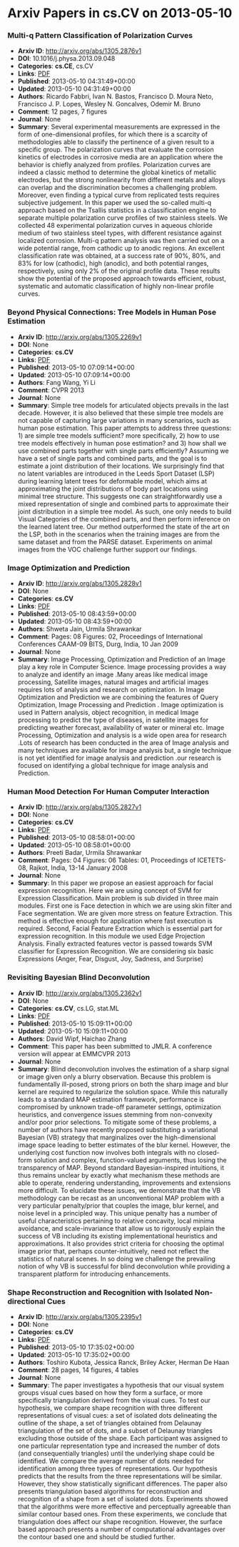 # Arxiv Papers in cs.CV on 2013-05-10
### Multi-q Pattern Classification of Polarization Curves
- **Arxiv ID**: http://arxiv.org/abs/1305.2876v1
- **DOI**: 10.1016/j.physa.2013.09.048
- **Categories**: **cs.CE**, cs.CV
- **Links**: [PDF](http://arxiv.org/pdf/1305.2876v1)
- **Published**: 2013-05-10 04:31:49+00:00
- **Updated**: 2013-05-10 04:31:49+00:00
- **Authors**: Ricardo Fabbri, Ivan N. Bastos, Francisco D. Moura Neto, Francisco J. P. Lopes, Wesley N. Goncalves, Odemir M. Bruno
- **Comment**: 12 pages, 7 figures
- **Journal**: None
- **Summary**: Several experimental measurements are expressed in the form of one-dimensional profiles, for which there is a scarcity of methodologies able to classify the pertinence of a given result to a specific group. The polarization curves that evaluate the corrosion kinetics of electrodes in corrosive media are an application where the behavior is chiefly analyzed from profiles. Polarization curves are indeed a classic method to determine the global kinetics of metallic electrodes, but the strong nonlinearity from different metals and alloys can overlap and the discrimination becomes a challenging problem. Moreover, even finding a typical curve from replicated tests requires subjective judgement. In this paper we used the so-called multi-q approach based on the Tsallis statistics in a classification engine to separate multiple polarization curve profiles of two stainless steels. We collected 48 experimental polarization curves in aqueous chloride medium of two stainless steel types, with different resistance against localized corrosion. Multi-q pattern analysis was then carried out on a wide potential range, from cathodic up to anodic regions. An excellent classification rate was obtained, at a success rate of 90%, 80%, and 83% for low (cathodic), high (anodic), and both potential ranges, respectively, using only 2% of the original profile data. These results show the potential of the proposed approach towards efficient, robust, systematic and automatic classification of highly non-linear profile curves.



### Beyond Physical Connections: Tree Models in Human Pose Estimation
- **Arxiv ID**: http://arxiv.org/abs/1305.2269v1
- **DOI**: None
- **Categories**: **cs.CV**
- **Links**: [PDF](http://arxiv.org/pdf/1305.2269v1)
- **Published**: 2013-05-10 07:09:14+00:00
- **Updated**: 2013-05-10 07:09:14+00:00
- **Authors**: Fang Wang, Yi Li
- **Comment**: CVPR 2013
- **Journal**: None
- **Summary**: Simple tree models for articulated objects prevails in the last decade. However, it is also believed that these simple tree models are not capable of capturing large variations in many scenarios, such as human pose estimation. This paper attempts to address three questions: 1) are simple tree models sufficient? more specifically, 2) how to use tree models effectively in human pose estimation? and 3) how shall we use combined parts together with single parts efficiently?   Assuming we have a set of single parts and combined parts, and the goal is to estimate a joint distribution of their locations. We surprisingly find that no latent variables are introduced in the Leeds Sport Dataset (LSP) during learning latent trees for deformable model, which aims at approximating the joint distributions of body part locations using minimal tree structure. This suggests one can straightforwardly use a mixed representation of single and combined parts to approximate their joint distribution in a simple tree model. As such, one only needs to build Visual Categories of the combined parts, and then perform inference on the learned latent tree. Our method outperformed the state of the art on the LSP, both in the scenarios when the training images are from the same dataset and from the PARSE dataset. Experiments on animal images from the VOC challenge further support our findings.



### Image Optimization and Prediction
- **Arxiv ID**: http://arxiv.org/abs/1305.2828v1
- **DOI**: None
- **Categories**: **cs.CV**
- **Links**: [PDF](http://arxiv.org/pdf/1305.2828v1)
- **Published**: 2013-05-10 08:43:59+00:00
- **Updated**: 2013-05-10 08:43:59+00:00
- **Authors**: Shweta Jain, Urmila Shrawankar
- **Comment**: Pages: 08 Figures: 02, Proceedings of International Conferences
  CAAM-09 BITS, Durg, India, 10 Jan 2009
- **Journal**: None
- **Summary**: Image Processing, Optimization and Prediction of an Image play a key role in Computer Science. Image processing provides a way to analyze and identify an image .Many areas like medical image processing, Satellite images, natural images and artificial images requires lots of analysis and research on optimization. In Image Optimization and Prediction we are combining the features of Query Optimization, Image Processing and Prediction . Image optimization is used in Pattern analysis, object recognition, in medical Image processing to predict the type of diseases, in satellite images for predicting weather forecast, availability of water or mineral etc. Image Processing, Optimization and analysis is a wide open area for research .Lots of research has been conducted in the area of Image analysis and many techniques are available for image analysis but, a single technique is not yet identified for image analysis and prediction .our research is focused on identifying a global technique for image analysis and Prediction.



### Human Mood Detection For Human Computer Interaction
- **Arxiv ID**: http://arxiv.org/abs/1305.2827v1
- **DOI**: None
- **Categories**: **cs.CV**
- **Links**: [PDF](http://arxiv.org/pdf/1305.2827v1)
- **Published**: 2013-05-10 08:58:01+00:00
- **Updated**: 2013-05-10 08:58:01+00:00
- **Authors**: Preeti Badar, Urmila Shrawankar
- **Comment**: Pages: 04 Figures: 06 Tables: 01, Proceedings of ICETETS-08, Rajkot,
  India, 13-14 January 2008
- **Journal**: None
- **Summary**: In this paper we propose an easiest approach for facial expression recognition. Here we are using concept of SVM for Expression Classification. Main problem is sub divided in three main modules. First one is Face detection in which we are using skin filter and Face segmentation. We are given more stress on feature Extraction. This method is effective enough for application where fast execution is required. Second, Facial Feature Extraction which is essential part for expression recognition. In this module we used Edge Projection Analysis. Finally extracted features vector is passed towards SVM classifier for Expression Recognition. We are considering six basic Expressions (Anger, Fear, Disgust, Joy, Sadness, and Surprise)



### Revisiting Bayesian Blind Deconvolution
- **Arxiv ID**: http://arxiv.org/abs/1305.2362v1
- **DOI**: None
- **Categories**: **cs.CV**, cs.LG, stat.ML
- **Links**: [PDF](http://arxiv.org/pdf/1305.2362v1)
- **Published**: 2013-05-10 15:09:11+00:00
- **Updated**: 2013-05-10 15:09:11+00:00
- **Authors**: David Wipf, Haichao Zhang
- **Comment**: This paper has been submitted to JMLR. A conference version will
  appear at EMMCVPR 2013
- **Journal**: None
- **Summary**: Blind deconvolution involves the estimation of a sharp signal or image given only a blurry observation. Because this problem is fundamentally ill-posed, strong priors on both the sharp image and blur kernel are required to regularize the solution space. While this naturally leads to a standard MAP estimation framework, performance is compromised by unknown trade-off parameter settings, optimization heuristics, and convergence issues stemming from non-convexity and/or poor prior selections. To mitigate some of these problems, a number of authors have recently proposed substituting a variational Bayesian (VB) strategy that marginalizes over the high-dimensional image space leading to better estimates of the blur kernel. However, the underlying cost function now involves both integrals with no closed-form solution and complex, function-valued arguments, thus losing the transparency of MAP. Beyond standard Bayesian-inspired intuitions, it thus remains unclear by exactly what mechanism these methods are able to operate, rendering understanding, improvements and extensions more difficult. To elucidate these issues, we demonstrate that the VB methodology can be recast as an unconventional MAP problem with a very particular penalty/prior that couples the image, blur kernel, and noise level in a principled way. This unique penalty has a number of useful characteristics pertaining to relative concavity, local minima avoidance, and scale-invariance that allow us to rigorously explain the success of VB including its existing implementational heuristics and approximations. It also provides strict criteria for choosing the optimal image prior that, perhaps counter-intuitively, need not reflect the statistics of natural scenes. In so doing we challenge the prevailing notion of why VB is successful for blind deconvolution while providing a transparent platform for introducing enhancements.



### Shape Reconstruction and Recognition with Isolated Non-directional Cues
- **Arxiv ID**: http://arxiv.org/abs/1305.2395v1
- **DOI**: None
- **Categories**: **cs.CV**
- **Links**: [PDF](http://arxiv.org/pdf/1305.2395v1)
- **Published**: 2013-05-10 17:35:02+00:00
- **Updated**: 2013-05-10 17:35:02+00:00
- **Authors**: Toshiro Kubota, Jessica Ranck, Briley Acker, Herman De Haan
- **Comment**: 28 pages, 14 figures, 4 tables
- **Journal**: None
- **Summary**: The paper investigates a hypothesis that our visual system groups visual cues based on how they form a surface, or more specifically triangulation derived from the visual cues. To test our hypothesis, we compare shape recognition with three different representations of visual cues: a set of isolated dots delineating the outline of the shape, a set of triangles obtained from Delaunay triangulation of the set of dots, and a subset of Delaunay triangles excluding those outside of the shape. Each participant was assigned to one particular representation type and increased the number of dots (and consequentially triangles) until the underlying shape could be identified. We compare the average number of dots needed for identification among three types of representations. Our hypothesis predicts that the results from the three representations will be similar. However, they show statistically significant differences. The paper also presents triangulation based algorithms for reconstruction and recognition of a shape from a set of isolated dots. Experiments showed that the algorithms were more effective and perceptually agreeable than similar contour based ones. From these experiments, we conclude that triangulation does affect our shape recognition. However, the surface based approach presents a number of computational advantages over the contour based one and should be studied further.



